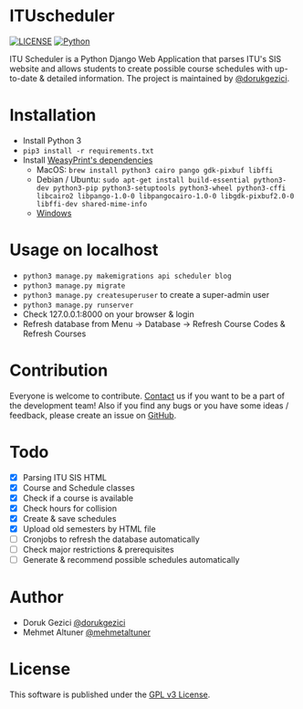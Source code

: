 # ITUscheduler
[![LICENSE](https://img.shields.io/badge/license-GPLv3-blue.svg)](LICENSE) [![Python](https://img.shields.io/badge/language-python3-blue.svg)](#)

ITU Scheduler is a Python Django Web Application that parses ITU's SIS website and allows students to create possible course schedules with up-to-date & detailed information. The project is maintained by [@dorukgezici](https://github.com/dorukgezici).

# Installation
- Install Python 3
- `pip3 install -r requirements.txt`
- Install [WeasyPrint's dependencies](http://weasyprint.readthedocs.io/en/latest/install.html)
    - MacOS: `brew install python3 cairo pango gdk-pixbuf libffi`
    - Debian / Ubuntu: `sudo apt-get install build-essential python3-dev python3-pip python3-setuptools python3-wheel python3-cffi libcairo2 libpango-1.0-0 libpangocairo-1.0-0 libgdk-pixbuf2.0-0 libffi-dev shared-mime-info`
    - [Windows](http://weasyprint.readthedocs.io/en/latest/install.html#windows)

# Usage on localhost
- `python3 manage.py makemigrations api scheduler blog`
- `python3 manage.py migrate`
- `python3 manage.py createsuperuser` to create a super-admin user
- `python3 manage.py runserver`
- Check 127.0.0.1:8000 on your browser & login
- Refresh database from Menu -> Database -> Refresh Course Codes & Refresh Courses

# Contribution
Everyone is welcome to contribute. [Contact](http://ituscheduler.com/contact) us if you want to be a part of the development team! Also if you find any bugs or you have some ideas / feedback, please create an issue on [GitHub](https://github.com/dorukgezici/ITUscheduler/issues).

# Todo
- [x] Parsing ITU SIS HTML
- [x] Course and Schedule classes
- [x] Check if a course is available
- [x] Check hours for collision
- [x] Create & save schedules
- [x] Upload old semesters by HTML file
- [ ] Cronjobs to refresh the database automatically
- [ ] Check major restrictions & prerequisites
- [ ] Generate & recommend possible schedules automatically

# Author
- Doruk Gezici [@dorukgezici](https://github.com/dorukgezici)
- Mehmet Altuner [@mehmetaltuner](https://github.com/mehmetaltuner)

# License
This software is published under the [GPL v3 License](LICENSE).

